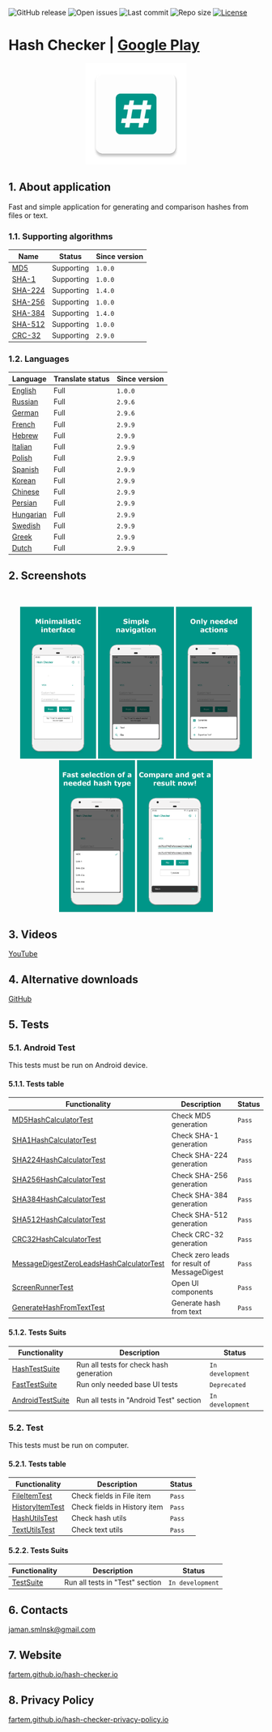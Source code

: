 ![GitHub release](https://img.shields.io/github/release/fartem/hash-checker.svg?color=009688)
![Open issues](https://img.shields.io/github/issues-raw/fartem/hash-checker.svg)
![Last commit](https://img.shields.io/github/last-commit/fartem/hash-checker.svg)
![Repo size](https://img.shields.io/github/repo-size/fartem/hash-checker.svg)
[![License](https://img.shields.io/github/license/fartem/hash-checker.svg)](https://github.com/fartem/hash-checker/blob/master/LICENSE)

# Hash Checker | [Google Play](https://play.google.com/store/apps/details?id=com.smlnskgmail.jaman.hashchecker)

<p align="center"><img src="media/ic_app.png" height="200px"></p>

## 1. About application

Fast and simple application for generating and comparison hashes from files or text.

### 1.1. Supporting algorithms

| Name | Status | Since version |
| --- | --- | --- |
| [MD5](https://en.wikipedia.org/wiki/MD5) | Supporting | `1.0.0` |
| [SHA-1](https://en.wikipedia.org/wiki/SHA-1) | Supporting | `1.0.0` |
| [SHA-224](https://en.wikipedia.org/wiki/SHA-2) | Supporting | `1.4.0` |
| [SHA-256](https://en.wikipedia.org/wiki/SHA-2) | Supporting | `1.0.0` |
| [SHA-384](https://en.wikipedia.org/wiki/SHA-2) | Supporting | `1.4.0` |
| [SHA-512](https://en.wikipedia.org/wiki/SHA-2) | Supporting | `1.0.0` |
| [CRC-32](https://en.wikipedia.org/wiki/Cyclic_redundancy_check) | Supporting | `2.9.0` |

### 1.2. Languages

| Language | Translate status | Since version |
| --- | --- | --- |
| [English](https://github.com/fartem/hash-checker/blob/master/app/src/main/res/values/strings.xml) | Full | `1.0.0` |
| [Russian](https://github.com/fartem/hash-checker/blob/master/app/src/main/res/values-ru/strings.xml) | Full | `2.9.6` |
| [German](https://github.com/fartem/hash-checker/blob/master/app/src/main/res/values-de/strings.xml) | Full | `2.9.6` |
| [French](https://github.com/fartem/hash-checker/blob/master/app/src/main/res/values-fr/strings.xml) | Full | `2.9.9` |
| [Hebrew](https://github.com/fartem/hash-checker/blob/master/app/src/main/res/values-iw/strings.xml) | Full | `2.9.9` |
| [Italian](https://github.com/fartem/hash-checker/blob/master/app/src/main/res/values-it/strings.xml) | Full | `2.9.9` |
| [Polish](https://github.com/fartem/hash-checker/blob/master/app/src/main/res/values-pl/strings.xml) | Full | `2.9.9` |
| [Spanish](https://github.com/fartem/hash-checker/blob/master/app/src/main/res/values-es/strings.xml) | Full | `2.9.9` |
| [Korean](https://github.com/fartem/hash-checker/blob/master/app/src/main/res/values-kr/strings.xml) | Full | `2.9.9` |
| [Chinese](https://github.com/fartem/hash-checker/blob/master/app/src/main/res/values-zh/strings.xml) | Full | `2.9.9` |
| [Persian](https://github.com/fartem/hash-checker/blob/master/app/src/main/res/values-fa/strings.xml) | Full | `2.9.9` |
| [Hungarian](https://github.com/fartem/hash-checker/blob/master/app/src/main/res/values-hu/strings.xml) | Full | `2.9.9` |
| [Swedish](https://github.com/fartem/hash-checker/blob/master/app/src/main/res/values-sv/strings.xml) | Full | `2.9.9` |
| [Greek](https://github.com/fartem/hash-checker/blob/master/app/src/main/res/values-el/strings.xml) | Full | `2.9.9` |
| [Dutch](https://github.com/fartem/hash-checker/blob/master/app/src/main/res/values-nl/strings.xml) | Full | `2.9.9` |

## 2. Screenshots

<br/>
<p align="center">
  <img src="media/screenshots/1.png" width="150" />
  <img src="media/screenshots/2.png" width="150" />
  <img src="media/screenshots/3.png" width="150" />
  <img src="media/screenshots/4.png" width="150" />
  <img src="media/screenshots/5.png" width="150" />
</p>

## 3. Videos

[YouTube](https://www.youtube.com/watch?v=Q7Otn971kJk&list=PLOIwDRWd_SDdBz2aiVtMocFunaXaKSPMx)

## 4. Alternative downloads

[GitHub](https://github.com/fartem/hash-checker/releases)

## 5. Tests

### 5.1. Android Test

This tests must be run on Android device.

#### 5.1.1. Tests table

| Functionality | Description | Status |
| --- | --- | --- |
| [MD5HashCalculatorTest](https://github.com/fartem/hash-checker/blob/master/app/src/androidTest/java/com/smlnskgmail/jaman/hashchecker/hashcalculator/md/MD5HashCalculatorTest.java) | Check MD5 generation | `Pass` |
| [SHA1HashCalculatorTest](https://github.com/fartem/hash-checker/blob/master/app/src/androidTest/java/com/smlnskgmail/jaman/hashchecker/hashcalculator/sha/SHA1HashCalculatorTest.java) | Check SHA-1 generation | `Pass` |
| [SHA224HashCalculatorTest](https://github.com/fartem/hash-checker/blob/master/app/src/androidTest/java/com/smlnskgmail/jaman/hashchecker/hashcalculator/sha/SHA224HashCalculatorTest.java) | Check SHA-224 generation | `Pass` |
| [SHA256HashCalculatorTest](https://github.com/fartem/hash-checker/blob/master/app/src/androidTest/java/com/smlnskgmail/jaman/hashchecker/hashcalculator/sha/SHA256HashCalculatorTest.java) | Check SHA-256 generation | `Pass` |
| [SHA384HashCalculatorTest](https://github.com/fartem/hash-checker/blob/master/app/src/androidTest/java/com/smlnskgmail/jaman/hashchecker/hashcalculator/sha/SHA384HashCalculatorTest.java) | Check SHA-384 generation | `Pass` |
| [SHA512HashCalculatorTest](https://github.com/fartem/hash-checker/blob/master/app/src/androidTest/java/com/smlnskgmail/jaman/hashchecker/hashcalculator/sha/SHA512HashCalculatorTest.java) | Check SHA-512 generation | `Pass` |
| [CRC32HashCalculatorTest](https://github.com/fartem/hash-checker/blob/master/app/src/androidTest/java/com/smlnskgmail/jaman/hashchecker/hashcalculator/crc/CRC32HashCalculatorTest.java) | Check CRC-32 generation | `Pass` |
| [MessageDigestZeroLeadsHashCalculatorTest](https://github.com/fartem/hash-checker/blob/master/app/src/androidTest/java/com/smlnskgmail/jaman/hashchecker/hashcalculator/zeroleads/MessageDigestZeroLeadsHashCalculatorTest.java) | Check zero leads for result of MessageDigest | `Pass` |
| [ScreenRunnerTest](https://github.com/fartem/hash-checker/blob/master/app/src/androidTest/java/com/smlnskgmail/jaman/hashchecker/ui/screenrunner/ScreenRunnerTest.java) | Open UI components | `Pass` |
| [GenerateHashFromTextTest](https://github.com/fartem/hash-checker/blob/master/app/src/androidTest/java/com/smlnskgmail/jaman/hashchecker/ui/functionality/GenerateHashFromTextTest.java) | Generate hash from text | `Pass` |

#### 5.1.2. Tests Suits

| Functionality | Description | Status |
| --- | --- | --- |
| [HashTestSuite](https://github.com/fartem/hash-checker/blob/master/app/src/androidTest/java/com/smlnskgmail/jaman/hashchecker/hashcalculator/HashTestSuite.java) | Run all tests for check hash generation | `In development` |
| [FastTestSuite](https://github.com/fartem/hash-checker/blob/master/app/src/androidTest/java/com/smlnskgmail/jaman/hashchecker/ui/FastTestSuite.java) | Run only needed base UI tests | `Deprecated` |
| [AndroidTestSuite](https://github.com/fartem/hash-checker/blob/master/app/src/androidTest/java/com/smlnskgmail/jaman/hashchecker/TestSuite.java) | Run all tests in "Android Test" section | `In development` |

### 5.2. Test

This tests must be run on computer.

#### 5.2.1. Tests table

| Functionality | Description | Status |
| --- | --- | --- |
| [FileItemTest](https://github.com/fartem/hash-checker/blob/master/app/src/test/java/com/smlnskgmail/jaman/hashchecker/entities/FileItemTest.java) | Check fields in File item | `Pass` |
| [HistoryItemTest](https://github.com/fartem/hash-checker/blob/master/app/src/test/java/com/smlnskgmail/jaman/hashchecker/entities/HistoryItemTest.java) | Check fields in History item | `Pass` |
| [HashUtilsTest](https://github.com/fartem/hash-checker/blob/master/app/src/test/java/com/smlnskgmail/jaman/hashchecker/utils/HashUtilsTest.java) | Check hash utils | `Pass` |
| [TextUtilsTest](https://github.com/fartem/hash-checker/blob/master/app/src/test/java/com/smlnskgmail/jaman/hashchecker/utils/TextUtilsTest.java) | Check text utils | `Pass` |

#### 5.2.2. Tests Suits

| Functionality | Description | Status |
| --- | --- | --- |
| [TestSuite](https://github.com/fartem/hash-checker/blob/master/app/src/test/java/com/smlnskgmail/jaman/hashchecker/TestSuite.java) | Run all tests in "Test" section | `In development` |


## 6. Contacts

jaman.smlnsk@gmail.com

## 7. Website

[fartem.github.io/hash-checker.io](https://fartem.github.io/hash-checker.io/)

## 8. Privacy Policy

[fartem.github.io/hash-checker-privacy-policy.io](https://fartem.github.io/hash-checker-privacy-policy.io/)
